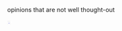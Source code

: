 opinions that are not well thought-out


<img src="theepdinker.JPG" width="10" width="10" height="10"/>



